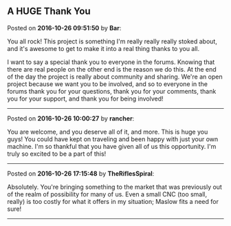 ## A HUGE Thank You
Posted on **2016-10-26 09:51:50** by **Bar**:

You all rock! This project is something I'm really really really stoked about, and it's awesome to get to make it into a real thing thanks to you all. 



I want to say a special thank you to everyone in the forums. Knowing that there are real people on the other end is the reason we do this. At the end of the day the project is really about community and sharing. We're an open project because we want you to be involved, and so to everyone in the forums thank you for your questions, thank you for your comments, thank you for your support, and thank you for being involved!

---

Posted on **2016-10-26 10:00:27** by **rancher**:

You are welcome, and you deserve all of it, and more.  This is huge you guys!  You could have kept on traveling and been happy with just your own machine.  I'm so thankful that you have given all of us this opportunity.  I'm truly so excited to be a part of this!

---

Posted on **2016-10-26 17:15:48** by **TheRiflesSpiral**:

Absolutely. You're bringing something to the market that was previously out of the realm of possibility for many of us. Even a small CNC (too small, really) is too costly for what it offers in my situation; Maslow fits a need for sure!

---

